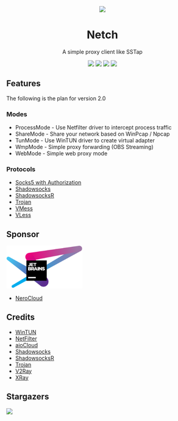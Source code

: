 <p align="center"><img src="https://github.com/NetchX/Netch/blob/master/Netch/Resources/Netch.png?raw=true" /></p>

<div align="center">

# Netch
A simple proxy client like SSTap

[![](https://img.shields.io/badge/telegram-group-green?style=flat-square)](https://t.me/netch_group)
[![](https://img.shields.io/badge/telegram-channel-blue?style=flat-square)](https://t.me/netch_channel)
[![](https://img.shields.io/github/downloads/NetchX/Netch/total.svg?style=flat-square)](https://github.com/NetchX/Netch/releases)
[![](https://img.shields.io/github/v/release/NetchX/Netch?style=flat-square)](https://github.com/NetchX/Netch/releases)
</div>

## Features
The following is the plan for version 2.0

### Modes
- ProcessMode - Use Netfilter driver to intercept process traffic
- ShareMode - Share your network based on WinPcap / Npcap
- TunMode - Use WinTUN driver to create virtual adapter
- WmpMode - Simple proxy forwarding (OBS Streaming)
- WebMode - Simple web proxy mode

### Protocols
- [Socks5 with Authorization](https://www.wikiwand.com/en/SOCKS)
- [Shadowsocks](https://github.com/shadowsocks/shadowsocks-libev)
- [ShadowsocksR](https://github.com/shadowsocksrr/shadowsocksr-libev)
- [Trojan](https://trojan-gfw.github.io/trojan/)
- [VMess](https://github.com/v2fly/v2ray-core)
- [VLess](https://github.com/xtls/xray-core)

## Sponsor
<a href="https://www.jetbrains.com/?from=Netch"><img src="jetbrains.svg" alt="JetBrains" width="200"/></a>

- [NeroCloud](https://nerocloud.io)

## Credits
- [WinTUN](https://www.wintun.net)
- [NetFilter](https://netfiltersdk.com)
- [aioCloud](https://github.com/aiocloud)
- [Shadowsocks](https://github.com/shadowsocks/shadowsocks-libev)
- [ShadowsocksR](https://github.com/shadowsocksrr/shadowsocksr-libev)
- [Trojan](https://github.com/trojan-gfw/trojan)
- [V2Ray](https://github.com/v2fly/v2ray-core)
- [XRay](https://github.com/xtls/xray-core)

## Stargazers
[![](https://starchart.cc/NetchX/Netch.svg)](https://starchart.cc/NetchX/Netch)
